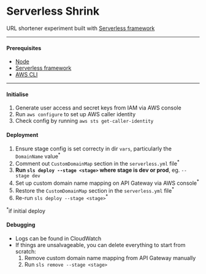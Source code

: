 # Serverless Shrink

URL shortener experiment built with
[Serverless framework](https://serverless.com)

---

#### Prerequisites

* [Node](https://nodejs.org)
* [Serverless framework](https://serverless.com/framework/docs/getting-started)
* [AWS CLI](https://aws.amazon.com/cli)

---

#### Initialise

1. Generate user access and secret keys from IAM via AWS console
1. Run `aws configure` to set up AWS caller identity
1. Check config by running `aws sts get-caller-identity`

#### Deployment

1. Ensure stage config is set correcty in dir `vars`, particularly the
   `DomainName` value<sup>\*</sup>
1. Comment out `CustomDomainMap` section in the `serverless.yml`
   file<sup>\*</sup>
1. **Run `sls deploy --stage <stage>` where stage is dev or prod**, eg. `--stage
   dev`
1. Set up custom domain name mapping on API Gateway via AWS console<sup>\*</sup>
1. Restore the `CustomDomainMap` section in the `serverless.yml`
   file<sup>\*</sup>
1. Re-run `sls deploy --stage <stage>`<sup>\*</sup>

<sup>\*</sup>if initial deploy

#### Debugging

* Logs can be found in CloudWatch
* If things are unsalvageable, you can delete everything to start from scratch:
  1. Remove custom domain name mapping from API Gateway manually
  1. Run `sls remove --stage <stage>`
